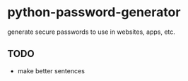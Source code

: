 # python-password-generator

 generate secure passwords to use in websites, apps, etc.

## TODO

* make better sentences
